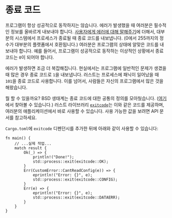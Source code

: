 # 종료 코드

프로그램이 항상 성공적으로 동작하지는 않습니다.
에러가 발생했을 때 여러분은 필수적인 정보를 올바르게 내보내야 합니다.
[사용자에게 에러에 대해 말해주기](human-communication.html)에 더해서,
대부분의 시스템에서 프로세스가 종료될 때
종료 코드를 내보냅니다.
(0에서 255까지의 정수가 대부분의 플랫폼에서 호환됩니다.)
여러분은 프로그램의 상태에 알맞은 코드를 내보내야 합니다.
예를 들어서, 프로그램이 성공적으로 동작하는
이상적인 상황에서 종료 코드는 `0`이 되어야 합니다.

에러가 발생하면 조금 더 복잡해집니다.
현실에서는 프로그램에 일반적인 문제가 생겼을 때
많은 경우 종료 코드로 `1`을 내보냅니다.
러스트는 프로세스에 패닉이 일어났을 때
`101`을 종료 코드로 사용합니다.
이를 넘어서, 사람들은 자신의 프로그램에서 많은 것을 해왔습니다.

뭘 할 수 있을까요?
BSD 생태계는 종료 코드에 대한 공통의 정의를 모아뒀습니다.
([여기][`sysexits.h`]에서 찾아볼 수 있습니다.)
러스트 라이브러리 [`exitcode`]는 이와 같은 코드를 제공하며,
여러분의 애플리케이션에서 바로 사용할 수 있습니다.
사용 가능한 값을 보려면 API 문서를 참고하세요.

`Cargo.toml`에 `exitcode` 디펜던시를 추가한 뒤에
아래와 같이 사용할 수 있습니다:

```rust,ignore
fn main() {
    // ...실제 작업...
    match result {
        Ok(_) => {
            println!("Done!");
            std::process::exit(exitcode::OK);
        }
        Err(CustomError::CantReadConfig(e)) => {
            eprintln!("Error: {}", e);
            std::process::exit(exitcode::CONFIG);
        }
        Err(e) => {
            eprintln!("Error: {}", e);
            std::process::exit(exitcode::DATAERR);
        }
    }
}
```


[`exitcode`]: https://crates.io/crates/exitcode
[`sysexits.h`]: https://www.freebsd.org/cgi/man.cgi?query=sysexits&apropos=0&sektion=0&manpath=FreeBSD+11.2-stable&arch=default&format=html

